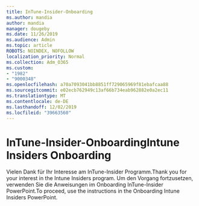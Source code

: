```yaml
---
title: InTune-Insider-Onboarding
ms.author: mandia
author: mandia
manager: dougeby
ms.date: 11/26/2019
ms.audience: Admin
ms.topic: article
ROBOTS: NOINDEX, NOFOLLOW
localization_priority: Normal
ms.collection: Adm_O365
ms.custom:
- "1982"
- "9000348"
ms.openlocfilehash: a70a7093041bb8851ff729065969f81ebafcaa88
ms.sourcegitcommit: e02ecb762949c13af66b734eab962882e0a2ec11
ms.translationtype: MT
ms.contentlocale: de-DE
ms.lasthandoff: 12/02/2019
ms.locfileid: "39663560"
---
```

# <a name="intune-insiders-onboarding"></a><span data-ttu-id="c7b61-102">InTune-Insider-Onboarding</span><span class="sxs-lookup"><span data-stu-id="c7b61-102">Intune Insiders Onboarding</span></span>

<span data-ttu-id="c7b61-103">Vielen Dank für Ihr Interesse am InTune-Insider Programm.</span><span class="sxs-lookup"><span data-stu-id="c7b61-103">Thank you for your interest in the Intune Insiders program.</span></span> <span data-ttu-id="c7b61-104">Um den Vorgang fortzusetzen, verwenden Sie die Anweisungen im Onboarding InTune-Insider PowerPoint.</span><span class="sxs-lookup"><span data-stu-id="c7b61-104">To proceed, use the instructions in the Onboarding Intune Insiders PowerPoint.</span></span>
